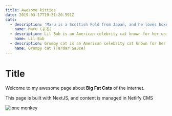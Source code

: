 ```yaml
---
title: Awesome kitties
date: 2019-03-17T19:31:20.591Z
cats:
  - description: 'Maru is a Scottish Fold from Japan, and he loves boxes.'
    name: Maru (まる)
  - description: Lil Bub is an American celebrity cat known for her unique appearance.
    name: Lil Bub
  - description: Grumpy cat is an American celebrity cat known for her grumpy appearance.
    name: Grumpy cat (Tardar Sauce)
---
```

# Title

<div>Welcome to my awesome page about <b>Big Fat Cats</b> of the internet.</div>

This page is built with NextJS, and content is managed in Netlify CMS



![lone monkey](/img/lonemoneky.jpg "The Lone Monkey")
